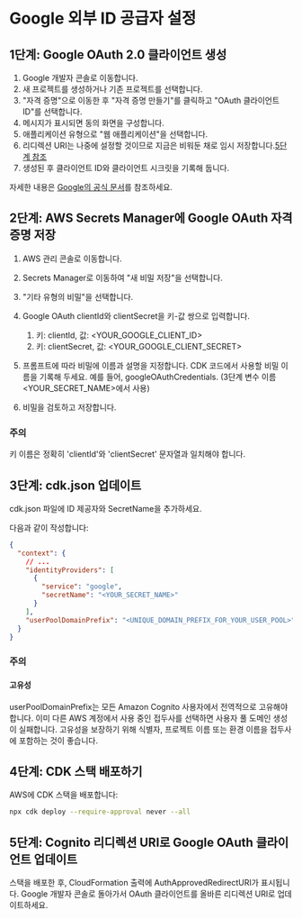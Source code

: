 # Google 외부 ID 공급자 설정

## 1단계: Google OAuth 2.0 클라이언트 생성

1. Google 개발자 콘솔로 이동합니다.
2. 새 프로젝트를 생성하거나 기존 프로젝트를 선택합니다.
3. "자격 증명"으로 이동한 후 "자격 증명 만들기"를 클릭하고 "OAuth 클라이언트 ID"를 선택합니다.
4. 메시지가 표시되면 동의 화면을 구성합니다.
5. 애플리케이션 유형으로 "웹 애플리케이션"을 선택합니다.
6. 리디렉션 URI는 나중에 설정할 것이므로 지금은 비워둔 채로 임시 저장합니다.[5단계 참조](#step-5-update-google-oauth-client-with-cognito-redirect-uris)
7. 생성된 후 클라이언트 ID와 클라이언트 시크릿을 기록해 둡니다.

자세한 내용은 [Google의 공식 문서](https://support.google.com/cloud/answer/6158849?hl=en)를 참조하세요.

## 2단계: AWS Secrets Manager에 Google OAuth 자격 증명 저장

1. AWS 관리 콘솔로 이동합니다.
2. Secrets Manager로 이동하여 "새 비밀 저장"을 선택합니다.
3. "기타 유형의 비밀"을 선택합니다.
4. Google OAuth clientId와 clientSecret을 키-값 쌍으로 입력합니다.

   1. 키: clientId, 값: <YOUR_GOOGLE_CLIENT_ID>
   2. 키: clientSecret, 값: <YOUR_GOOGLE_CLIENT_SECRET>

5. 프롬프트에 따라 비밀에 이름과 설명을 지정합니다. CDK 코드에서 사용할 비밀 이름을 기록해 두세요. 예를 들어, googleOAuthCredentials. (3단계 변수 이름 <YOUR_SECRET_NAME>에서 사용)
6. 비밀을 검토하고 저장합니다.

### 주의

키 이름은 정확히 'clientId'와 'clientSecret' 문자열과 일치해야 합니다.

## 3단계: cdk.json 업데이트

cdk.json 파일에 ID 제공자와 SecretName을 추가하세요.

다음과 같이 작성합니다:

```json
{
  "context": {
    // ...
    "identityProviders": [
      {
        "service": "google",
        "secretName": "<YOUR_SECRET_NAME>"
      }
    ],
    "userPoolDomainPrefix": "<UNIQUE_DOMAIN_PREFIX_FOR_YOUR_USER_POOL>"
  }
}
```

### 주의

#### 고유성

userPoolDomainPrefix는 모든 Amazon Cognito 사용자에서 전역적으로 고유해야 합니다. 이미 다른 AWS 계정에서 사용 중인 접두사를 선택하면 사용자 풀 도메인 생성이 실패합니다. 고유성을 보장하기 위해 식별자, 프로젝트 이름 또는 환경 이름을 접두사에 포함하는 것이 좋습니다.

## 4단계: CDK 스택 배포하기

AWS에 CDK 스택을 배포합니다:

```sh
npx cdk deploy --require-approval never --all
```

## 5단계: Cognito 리디렉션 URI로 Google OAuth 클라이언트 업데이트

스택을 배포한 후, CloudFormation 출력에 AuthApprovedRedirectURI가 표시됩니다. Google 개발자 콘솔로 돌아가서 OAuth 클라이언트를 올바른 리디렉션 URI로 업데이트하세요.